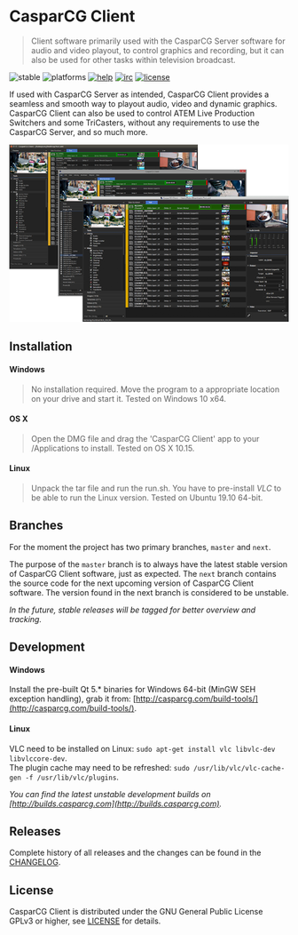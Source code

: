# CasparCG Client
> Client software primarily used with the CasparCG Server software for audio and video playout, to control graphics and recording, but it can also be used for other tasks within television broadcast.

![stable](https://img.shields.io/badge/stable-v2.0.8-lightgrey.svg?style=flat-square)
![platforms](https://img.shields.io/badge/platforms-windows%20%7C%20linux%20%7C%20osx-brightgreen.svg?style=flat-square)
[![help](https://img.shields.io/badge/help-community%20forum-green.svg?style=flat-square)](https://casparcg.com/forum)
[![irc](https://img.shields.io/badge/irc-%23casparcg-green.svg?style=flat-square)](https://kiwiirc.com/client/sinisalo.freenode.net/?nick=Guest|?#CasparCG)
[![license](https://img.shields.io/badge/license-GPLv3-blue.svg?style=flat-square)](LICENSE)

If used with CasparCG Server as intended, CasparCG Client provides a seamless and smooth way to playout audio, video and dynamic graphics. CasparCG Client can also be used to control ATEM Live Production Switchers and some TriCasters, without any requirements to use the CasparCG Server, and so much more.

<p align="center"><img src="/src/Widgets/Images/Clients.png"></p>


## Installation

#### Windows
> No installation required. Move the program to a appropriate location on your drive and start it.
> Tested on Windows 10 x64.

#### OS X
> Open the DMG file and drag the 'CasparCG Client' app to your /Applications to install.
> Tested on OS X 10.15.

#### Linux
> Unpack the tar file and run the run.sh. You have to pre-install *VLC* to be able to run the Linux version.
> Tested on Ubuntu 19.10 64-bit.


## Branches
For the moment the project has two primary branches, `master` and `next`.  

The purpose of the `master` branch is to always have the latest stable version of CasparCG Client software, just as expected. The `next` branch contains the source code for the next upcoming version of CasparCG Client software. The version found in the next branch is considered to be unstable.  

*In the future, stable releases will be tagged for better overview and tracking.*


## Development

#### Windows
Install the pre-built Qt 5.* binaries for Windows 64-bit (MinGW SEH exception handling),
grab it from: [http://casparcg.com/build-tools/](http://casparcg.com/build-tools/).

#### Linux
VLC need to be installed on Linux: `sudo apt-get install vlc libvlc-dev libvlccore-dev`.  
The plugin cache may need to be refreshed: `sudo /usr/lib/vlc/vlc-cache-gen -f /usr/lib/vlc/plugins`.

*You can find the latest unstable development builds on [http://builds.casparcg.com](http://builds.casparcg.com).*


## Releases
Complete history of all releases and the changes can be found in the [CHANGELOG](CHANGELOG).


## License
CasparCG Client is distributed under the GNU General Public License GPLv3 or higher, see [LICENSE](LICENSE) for details.
